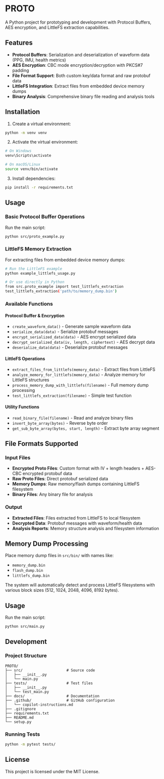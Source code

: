 # PROTO

A Python project for prototyping and development with Protocol Buffers, AES encryption, and LittleFS extraction capabilities.

## Features

- **Protocol Buffers**: Serialization and deserialization of waveform data (PPG, IMU, health metrics)
- **AES Encryption**: CBC mode encryption/decryption with PKCS#7 padding
- **File Format Support**: Both custom key/data format and raw protobuf data
- **LittleFS Integration**: Extract files from embedded device memory dumps
- **Binary Analysis**: Comprehensive binary file reading and analysis tools

## Installation

1. Create a virtual environment:

```bash
python -m venv venv
```

2. Activate the virtual environment:

```bash
# On Windows
venv\Scripts\activate

# On macOS/Linux
source venv/bin/activate
```

3. Install dependencies:

```bash
pip install -r requirements.txt
```

## Usage

### Basic Protocol Buffer Operations

Run the main script:

```bash
python src/proto_example.py
```

### LittleFS Memory Extraction

For extracting files from embedded device memory dumps:

```bash
# Run the LittleFS example
python example_littlefs_usage.py

# Or use directly in Python
from src.proto_example import test_littlefs_extraction
test_littlefs_extraction('path/to/memory_dump.bin')
```

### Available Functions

#### Protocol Buffer & Encryption

- `create_waveform_data()` - Generate sample waveform data
- `serialize_data(data)` - Serialize protobuf messages
- `encrypt_serialized_data(data)` - AES encrypt serialized data
- `decrypt_serialized_data(iv, length, ciphertext)` - AES decrypt data
- `deserialize_data(data)` - Deserialize protobuf messages

#### LittleFS Operations

- `extract_files_from_littlefs(memory_data)` - Extract files from LittleFS
- `analyze_memory_for_littlefs(memory_data)` - Analyze memory for LittleFS structures
- `process_memory_dump_with_littlefs(filename)` - Full memory dump processing
- `test_littlefs_extraction(filename)` - Simple test function

#### Utility Functions

- `read_binary_file(filename)` - Read and analyze binary files
- `invert_byte_array(bytes)` - Reverse byte order
- `get_sub_byte_array(bytes, start, length)` - Extract byte array segment

## File Formats Supported

### Input Files

- **Encrypted Proto Files**: Custom format with IV + length headers + AES-CBC encrypted protobuf data
- **Raw Proto Files**: Direct protobuf serialized data
- **Memory Dumps**: Raw memory/flash dumps containing LittleFS filesystem
- **Binary Files**: Any binary file for analysis

### Output

- **Extracted Files**: Files extracted from LittleFS to local filesystem
- **Decrypted Data**: Protobuf messages with waveform/health data
- **Analysis Reports**: Memory structure analysis and filesystem information

## Memory Dump Processing

Place memory dump files in `src/bin/` with names like:

- `memory_dump.bin`
- `flash_dump.bin`
- `littlefs_dump.bin`

The system will automatically detect and process LittleFS filesystems with various block sizes (512, 1024, 2048, 4096, 8192 bytes).

## Usage

Run the main script:

```bash
python src/main.py
```

## Development

### Project Structure

```
PROTO/
├── src/                    # Source code
│   ├── __init__.py
│   └── main.py
├── tests/                  # Test files
│   ├── __init__.py
│   └── test_main.py
├── docs/                   # Documentation
├── .github/                # GitHub configuration
│   └── copilot-instructions.md
├── .gitignore
├── requirements.txt
├── README.md
└── setup.py
```

### Running Tests

```bash
python -m pytest tests/
```

## License

This project is licensed under the MIT License.
